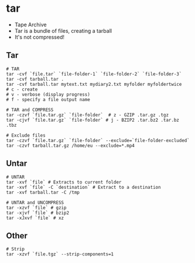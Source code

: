 # tar

- Tape Archive
- Tar is a bundle of files, creating a tarball
- It's not compressed!

## Tar

```shell
# TAR
tar -cvf `file.tar` `file-folder-1` `file-folder-2` `file-folder-3`
tar -cvf tarball.tar .
tar -cvf tarball.tar mytext.txt mydiary2.txt myfolder myfoldertwice
# c - create
# v - verbose (display progress)
# f - specify a file output name

# TAR and COMPRESS
tar -czvf `file.tar.gz` `file-folder`  # z - GZIP .tar.gz .tgz
tar -cjvf `file.tar.gz` `file-folder` # j - BZIP2 .tar.bz2 .tar.bz .tbz

# Exclude files
tar -czvf `file.tar.gz` `file-folder` --exclude=`file-folder-excluded`
tar -czvf tarball.tar.gz /home/eu --exclude=*.mp4
```

## Untar

```shell
# UNTAR
tar -xvf `file` # Extracts to current folder
tar -xvf `file` -C `destination` # Extract to a destination
tar -xvf tarball.tar -C /tmp

# UNTAR and UNCOMPRESS
tar -xzvf `file` # gzip
tar -xjvf `file` # bzip2
tar -xJxvf `file` # xz
```

## Other

```shell
# Strip
tar -xzvf `file.tgz` --strip-components=1
```
